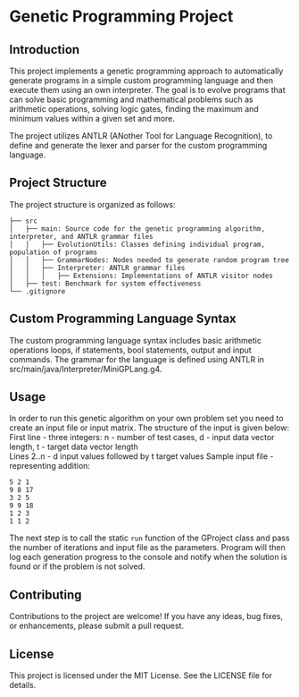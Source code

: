# Genetic Programming Project

## Introduction
This project implements a genetic programming approach to automatically generate programs in a simple custom programming language and then execute them using an own interpreter. The goal is to evolve programs that can solve basic programming and mathematical problems such as arithmetic operations, solving logic gates, finding the maximum and minimum values within a given set and more.  

The project utilizes ANTLR (ANother Tool for Language Recognition), to define and generate the lexer and parser for the custom programming language.  

## Project Structure

The project structure is organized as follows:
```
├── src  
│   ├── main: Source code for the genetic programming algorithm, interpreter, and ANTLR grammar files  
│   │   ├── EvolutionUtils: Classes defining individual program, population of programs  
│   │   ├── GrammarNodes: Nodes needed to generate random program tree  
│   │   ├── Interpreter: ANTLR grammar files  
│   │   │   ├── Extensions: Implementations of ANTLR visitor nodes  
│   ├── test: Benchmark for system effectiveness  
└── .gitignore  
```

## Custom Programming Language Syntax

The custom programming language syntax includes basic arithmetic operations loops, if statements, bool statements, output and input commands. The grammar for the language is defined using ANTLR in src/main/java/Interpreter/MiniGPLang.g4.

## Usage

In order to run this genetic algorithm on your own problem set you need to create an input file or input matrix. The structure of the input is given below:  
First line - three integers: n - number of test cases, d - input data vector length, t - target data vector length  
Lines 2..n - d input values followed by t target values 
Sample input file - representing addition:
```
5 2 1
9 8 17
3 2 5
9 9 18
1 2 3
1 1 2
```
The next step is to call the static `run` function of the GProject class and pass the number of iterations and input file as the parameters.
Program will then log each generation progress to the console and notify when the solution is found or if the problem is not solved.

## Contributing
Contributions to the project are welcome! If you have any ideas, bug fixes, or enhancements, please submit a pull request.

## License
This project is licensed under the MIT License. See the LICENSE file for details.
